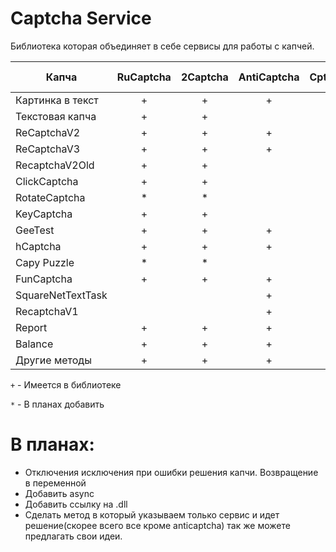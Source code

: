 # Captcha Service
Библиотека которая объединяет в себе сервисы для работы с капчей.

|Капча            | RuCaptcha | 2Captcha | AntiCaptcha| Cptch.net|CaptchaGuru | Solvecaptcha| Azcaptcha | X-captcha   | 
| ---             | :---:     | :---:    | :---:      |:---:     |:---:       |:---:        |:---:      |:---:        | 
| Картинка в текст|      +    |   +      | +          |     +    |      +     |       *     |    *      |             | 
| Текстовая капча |      +    |   +      |            |          |            |       *     |    *      |             |
| ReCaptchaV2     |      +    |   +      |+           |     +    |      +     |       *     |    *      |       *     |
| ReCaptchaV3     |      +    |   +      |+           |     +    |      +     |             |    *      |             | 
| RecaptchaV2Old  |      +    |   +      |            |          |            |       *     |           |             |
| ClickCaptcha    |      +    |   +      |            |          |            |       *     |           |             |
| RotateCaptcha   |      *    |   *      |            |          |            |       *     |           |             | 
| KeyCaptcha      |      +    |   +      |            |          |            |       *     |           |             |
| GeeTest         |      +    |   +      | +          |          |            |             |           |             |
| hCaptcha        |      +    |   +      | +          |          |      +     |             |           |             |
| Capy Puzzle     |      *    |   *      |            |          |            |             |           |             |
| FunCaptcha      |      +    |   +      | +          |          |            |        *    |           |             |
|SquareNetTextTask|           |          | +          |          |            |             |           |             |
| RecaptchaV1     |           |          | +          |          |            |        *    |     *     |             |
| Report          |      +    |    +     | +          |          |            |             |           |             |
| Balance         |      +    |    +     | +          |     +    |      +     |        *    |     *     |     *       |
| Другие методы   |      +    |    +     | +          |          |            |        *    |     *     |     *       |

`+` - Имеется в библиотеке

`*` - В планах добавить
    
# В планах:
  - Отключения исключения при ошибки решения капчи. Возвращение в переменной
  - Добавить async
  - Добавить ссылку на .dll
  - Сделать метод в который указываем только сервис и идет решение(скорее всего все кроме anticaptcha)
так же можете предлагать свои идеи.
